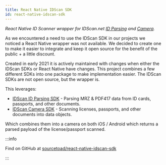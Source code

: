 ```yaml
---
title: React Native IDScan SDK
id: react-native-idscan-sdk
---
```


_React Native ID Scanner wrapper for IDScan.net [ID Parsing](https://idscan.net/id-parsing/) and [Camera](https://idscan.net/id-scanning/)._

As we encountered a need to use the IDScan SDK in our projects we noticed a React Native wrapper was not available. We decided to create one to make it easier to integrate and keep it open source for the benefit of the public + a little discount.

Created in early 2021 it is actively maintained with changes when either the IDScan SDKs or React Native have changes. This project combines a few different SDKs into one package to make implementation easier. The IDScan SDKs are not open source, but the wrapper is.

This leverages:

 * [IDScan ID Parsing SDK](https://idscan.net/id-parsing/) - Parsing MRZ & PDF417 data from ID cards, passports, and other documents.
 * [IDScan Camera SDK](https://idscan.net/id-scanning/) - Scanning licenses, passports, and other documents into data objects.

Which combines them into a camera on both iOS / Android which returns a parsed payload of the license/passport scanned.

:::info

Find on GitHub at [sourcetoad/react-native-idscan-sdk](https://github.com/sourcetoad/react-native-idscan-sdk)

:::
